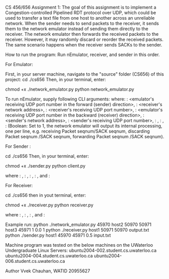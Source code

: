 CS 456/656 Assignment 1: 
The goal of this assignment is to implement a Congestion-controlled Pipelined RDT protocol over UDP, which could be used to transfer a text file from one host to another across an unreliable network. When the sender needs to send packets to the receiver, it sends them to the network emulator instead of sending them directly to the receiver. The network emulator then forwards the received packets to the receiver. However, it may randomly discard or reorder the received packets. The same scenario happens when the receiver sends SACKs to the sender. 


How to run the program: Run nEmulator, receiver, and sender in this order.


For Emulator:

First, in your server machine, navigate to the "source" folder (CS656) of this project:
cd ./cs656
Then, in your terminal, enter:

chmod +x ./network_emulator.py
python network_emulator.py <arg1> <arg2> <arg3> <arg4> <arg5> <arg6> <arg7> <arg8> <arg9> 

To run nEmulator, supply following CLI arguments:
where:
<arg1> : <emulator's receiving UDP port number in the forward (sender) direction>, 
<arg2> : <receiver's network address>, 
<arg3> : <receiver's receiving UDP port number>, 
<arg4> : <emulator's receiving UDP port number in the backward (receiver) direction>, 
<arg5> : <sender's network address>, 
<arg6> : <sender's receiving UDP port number>, 
<arg7> : <maximum delay of the link in units of millisecond>, 
<arg8> : <packet discard probability>, 
<arg9> : <verbose-mode> (Boolean: Set to 1, the network emulator will output its internal processing, one per line, e.g. receiving Packet seqnum/SACK seqnum, discarding Packet seqnum /SACK seqnum, forwarding Packet seqnum /SACK seqnum). 


For Sender :

cd ./cs656
Then, in your terminal, enter:

chmod +x ./sender.py
python client.py <arg1> <arg2> <arg3> <arg4> <arg5>

where
<arg1> : <host address of the network emulator>,
<arg2> : <UDP port number used by the emulator to receive data from the sender>,
<arg3> : <UDP port number used by the sender to receive SACKs from the emulator>,
<arg4> : <timeout interval in units of millisecond>, and
<arg5> : <name of the file to be transferred> 


For Receiver:

cd ./cs656
then in yout terminal, enter:

chmod +x ./receiver.py
python receiver.py <arg1> <arg2> <arg3> <arg4>

where
<arg1> : <hostname for the network emulator>,
<arg2> : <UDP port number used by the link emulator to receive ACKs from the receiver>,
<arg3> : <UDP port number used by the receiver to receive data from the emulator>, and
<arg4> : <name of the file into which the received data is written>


Example run:
python ./network_emulator.py 45970 host2 50970 50971 host3 45971 1 0.0 1
python ./receiver.py host1 50971 50970 output.txt
python ./sender.py host1 45970 45971 0.5 input.txt



Machine program was tested on the below machines on the UWaterloo Undergraduate Linux Servers:
ubuntu2004-002.student.cs.uwaterloo.ca
ubuntu2004-004.student.cs.uwaterloo.ca
ubuntu2004-006.student.cs.uwaterloo.ca

Author
Vvek Chauhan, WATID 20955627